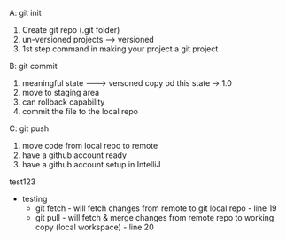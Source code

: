 A: git init
1. Create git repo (.git folder) 
2. un-versioned projects --> versioned  
3. 1st step command in making your project a git project

B: git commit 
1. meaningful state ---> versoned copy od this state -> 1.0
2. move to staging area
3. can rollback capability
4. commit the file to the local repo

C: git push 
1. move code from local repo to remote
2. have a github account ready 
3. have a github account setup in IntelliJ

test123
  - testing  
      - git fetch - will fetch changes from remote to git local repo - line 19
      - git pull  - will  fetch & merge changes from remote repo to working copy (local workspace) - line 20       

